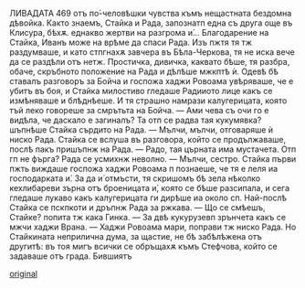 ﻿ЛИВАДАТА
469
отъ по́-человѣшки чувства къмъ нещастната бездомна дѣвойка.
Както знаемъ, Стайка и Рада, запознатп една съ друга още въ Клисура, бѣхѫ. еднакво жертви на разгрома и́... Благодарение на Стайка, Иванъ може на врѣме да спаси Рада. Изъ пжтя тя тж раздумваше, и като стпгнахѫ завчера въ Бѣла-Черкова, тя не иска вече да се раздѣли отъ нетж. Простичка, дивичка, каквато бѣше, тя разбра, обаче, скръбното положение на Рада и дѣлѣше мжкптѣ ѝ. Одевѣ бѣ ставалъ разговоръ за Бойча и госпожа хаджи Ровоама увѣряваше, че е убитъ въ боя, и Стайка милостиво гледаше Радииото лице какъ се измѣняваше и блѣднѣеше. И тя страшно намрази калугерицата, която тъй леко говореше за смрътьта на Бойча.
— Ами чева съ очи го е видѣла, че даскало е загиналъ? Та отп се радва тая кукумявка? шъпнѣше Стайка сърдито на Рада.
— Мълчи, мълчи, отговаряше ѝ ниско Рада.
Стайка се вслуша въ разговора, който се продължаваше, послѣ пакъ пришъпнж на Рада. — Радо, тая църната има мустачета. Отп гп не фърга?
Рада се усмихнж неволно. — Мълчи, сестро.
Стайка първи пжть виждаше госпожа хаджи Ровоама п познаеше, че тя е леля иа господарката и́. За да и́ отмъсти, тя скришомъ бѣ зела нѣколко кехлибареви зърна отъ броеницата и́, която се бѣше разсипала, и сега гледаше лукаво какъ калугерицата ги дирѣше иа около сп. Най-послѣ Стайка се пскпкоти и дръпнж Рада за ржкава.
— Що се смѣешъ, Стайке? попита тж кака Гинка.
— За двѣ кукурузевп зрънчета какъ се мжчи хаджи Врана.
— Хаджи Ровоама мари, поправи тж ниско Рада.
Но Стайкината неприлична дума, за щастие, не бѣ забѣлѣжена отъ другитѣ: въ тоя мигъ всички се обръщахѫ къмъ Стефчова, който се задаваше отъ града. Бившиятъ

[original](images/522.jpg)